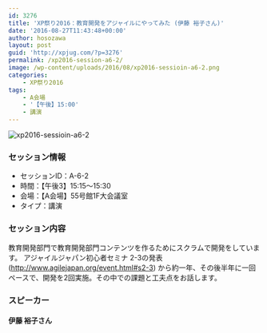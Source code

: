```yaml
---
id: 3276
title: 'XP祭り2016：教育開発をアジャイルにやってみた (伊藤 裕子さん)'
date: '2016-08-27T11:43:48+00:00'
author: hosozawa
layout: post
guid: 'http://xpjug.com/?p=3276'
permalink: /xp2016-session-a6-2/
image: /wp-content/uploads/2016/08/xp2016-sessioin-a6-2.png
categories:
    - XP祭り2016
tags:
    - A会場
    - '【午後】15:00'
    - 講演
---
```


![xp2016-sessioin-a6-2](http://xpjug.com/wp-content/uploads/2016/08/xp2016-sessioin-a6-2.png)

### セッション情報

- セッションID：A-6-2
- 時間：【午後3】15:15～15:30
- 会場：【A会場】55号館1F大会議室
- タイプ：講演

### セッション内容

教育開発部門で教育開発部門コンテンツを作るためにスクラムで開発をしています。 アジャイルジャパン初心者セミナ 2-3の発表(http://www.agilejapan.org/event.html#s2-3) から約一年、その後半年に一回ペースで、開発を2回実施。その中での課題と工夫点をお話します。

### スピーカー

#### 伊藤 裕子さん